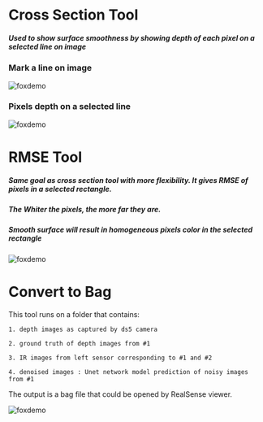 # Cross Section Tool

##### Used to show surface smoothness by showing depth of each pixel on a selected line on image


### Mark a line on image
![foxdemo](https://github.com/nohayassin/RealSense-ML/blob/master/cross_section_img.PNG)


### Pixels depth on a selected line
![foxdemo](https://github.com/nohayassin/RealSense-ML/blob/master/cross_section_fig.PNG)


# RMSE Tool
##### Same goal as cross section tool with more flexibility. It gives RMSE of pixels in a selected rectangle.
##### The Whiter the pixels, the more far they are. 
##### Smooth surface will result in homogeneous pixels color in the selected rectangle
![foxdemo](https://github.com/nohayassin/RealSense-ML/blob/master/images/rmse_image.PNG)

# Convert to Bag
This tool runs on a folder that contains:

	1. depth images as captured by ds5 camera
	
	2. ground truth of depth images from #1
	
	3. IR images from left sensor corresponding to #1 and #2
	
	4. denoised images : Unet network model prediction of noisy images from #1
	
The output is a bag file that could be opened by RealSense viewer.

![foxdemo](https://github.com/nohayassin/RealSense-ML/blob/master/images/conver_to_bag.PNG)

